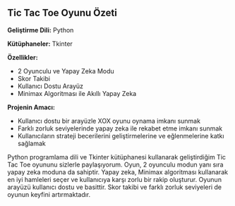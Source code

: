 ## Tic Tac Toe Oyunu Özeti

**Geliştirme Dili:** Python

**Kütüphaneler:** Tkinter

**Özellikler:**

* 2 Oyunculu ve Yapay Zeka Modu
* Skor Takibi
* Kullanıcı Dostu Arayüz
* Minimax Algoritması ile Akıllı Yapay Zeka

**Projenin Amacı:**

* Kullanıcı dostu bir arayüzle XOX oyunu oynama imkanı sunmak
* Farklı zorluk seviyelerinde yapay zeka ile rekabet etme imkanı sunmak
* Kullanıcıların strateji becerilerini geliştirmelerine ve eğlenmelerine katkı sağlamak


Python programlama dili ve Tkinter kütüphanesi kullanarak geliştirdiğim Tic Tac Toe oyununu sizlerle paylaşıyorum. 
Oyun, 2 oyunculu modun yanı sıra yapay zeka moduna da sahiptir. Yapay zeka, Minimax algoritması kullanarak en iyi hamleleri seçer ve kullanıcıya karşı zorlu bir rakip oluşturur. Oyunun arayüzü kullanıcı dostu ve basittir. Skor takibi ve farklı zorluk seviyeleri de oyunun keyfini artırmaktadır.

